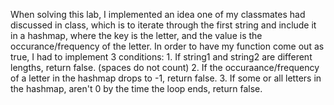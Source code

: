 When solving this lab, I implemented an idea one of my classmates had discussed in class, which is to iterate through the first string and include it in a hashmap, where the key is the letter, and the value is the occurance/frequency of the letter.
In order to have my function come out as true, I had to implement 3 conditions:
    1. If string1 and string2 are different lengths, return false. (spaces do not count)
    2. If the occuraance/frequency of a letter in the hashmap drops to -1, return false.
    3. If some or all letters in the hashmap, aren't 0 by the time the loop ends, return false.
